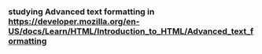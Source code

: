 ### studying Advanced text formatting in https://developer.mozilla.org/en-US/docs/Learn/HTML/Introduction_to_HTML/Advanced_text_formatting
